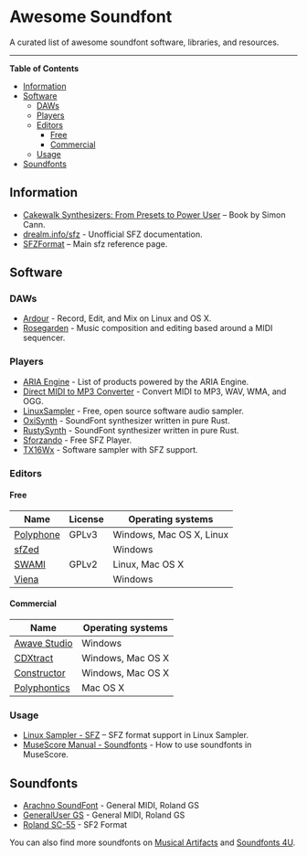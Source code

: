 # Awesome Soundfont

A curated list of awesome soundfont software, libraries, and resources.

---

**Table of Contents**

<!-- toc -->

- [Information](#information)
- [Software](#software)
  - [DAWs](#daws)
  - [Players](#players)
  - [Editors](#editors)
    - [Free](#free)
    - [Commercial](#commercial)
  - [Usage](#usage)
- [Soundfonts](#soundfonts)

<!-- tocstop -->


## Information

- [Cakewalk Synthesizers: From Presets to Power User][Ca] – Book by Simon Cann.
- [drealm.info/sfz] - Unofficial SFZ documentation.
- [SFZFormat] – Main sfz reference page.

[Ca]: https://www.amazon.com/dp/1435455649
[drealm.info/sfz]: http://drealm.info/sfz
[SFZFormat]: https://sfzformat.com


## Software

### DAWs

- [Ardour] - Record, Edit, and Mix on Linux and OS X.
- [Rosegarden] - Music composition and editing based around a MIDI sequencer.

[Ardour]: https://ardour.org/
[Rosegarden]: https://rosegardenmusic.com/


### Players

- [ARIA Engine] - List of products powered by the ARIA Engine.
- [Direct MIDI to MP3 Converter] - Convert MIDI to MP3, WAV, WMA, and OGG.
- [LinuxSampler] - Free, open source software audio sampler.
- [OxiSynth] - SoundFont synthesizer written in pure Rust.
- [RustySynth] - SoundFont synthesizer written in pure Rust.
- [Sforzando] - Free SFZ Player.
- [TX16Wx] - Software sampler with SFZ support.

[ARIA Engine]: http://ariaengine.com/products/
[Direct MIDI to MP3 Converter]: https://www.pistonsoft.com/midi2mp3.html
[LinuxSampler]: https://linuxsampler.org
[OxiSynth]: https://github.com/PolyMeilex/OxiSynth
[RustySynth]: https://github.com/sinshu/rustysynth
[Sforzando]: https://www.plogue.com/products/sforzando.html
[TX16Wx]: https://www.tx16wx.com/


### Editors

#### Free

Name        | License | Operating systems
------------|---------|------------------
[Polyphone] | GPLv3   | Windows, Mac OS X, Linux
[sfZed]     |         | Windows
[SWAMI]     | GPLv2   | Linux, Mac OS X
[Viena]     |         | Windows

[Polyphone]: https://www.polyphone-soundfonts.com
[sfZed]: http://steveholt.drealm.info/sfZed.html
[SWAMI]: http://www.swamiproject.org/
[Viena]: https://www.synthfont.com/Viena_news.html


#### Commercial

Name           | Operating systems
---------------|------------------
[Awave Studio] | Windows
[CDXtract]     | Windows, Mac OS X
[Constructor]  | Windows, Mac OS X
[Polyphontics] | Mac OS X

[Awave Studio]: https://www.fmjsoft.com/awavestudio.html
[CDXtract]: http://www.soundlib.com/cdxtract/
[Constructor]: https://www.chickensys.com/products2/constructor/index.html
[Polyphontics]: https://sonicamigos.com/polyphontics/


### Usage

- [Linux Sampler - SFZ] – SFZ format support in Linux Sampler.
- [MuseScore Manual - Soundfonts] - How to use soundfonts in MuseScore.

[Linux Sampler - SFZ]: https://linuxsampler.org/sfz
[MuseScore Manual - Soundfonts]: https://musescore.org/en/handbook/4/soundfonts


## Soundfonts

- [Arachno SoundFont] - General MIDI, Roland GS
- [GeneralUser GS] - General MIDI, Roland GS
- [Roland SC-55] - SF2 Format

[Arachno SoundFont]: https://www.arachnosoft.com/main/soundfont.php
[GeneralUser GS]: https://schristiancollins.com/generaluser.php
[Roland SC-55]: https://github.com/trevor0402/SC55Soundfont


You can also find more soundfonts on [Musical Artifacts] and [Soundfonts 4U].

[Musical Artifacts]: https://musical-artifacts.com/artifacts?tags=soundfont
[Soundfonts 4U]: https://sites.google.com/site/soundfonts4u/
